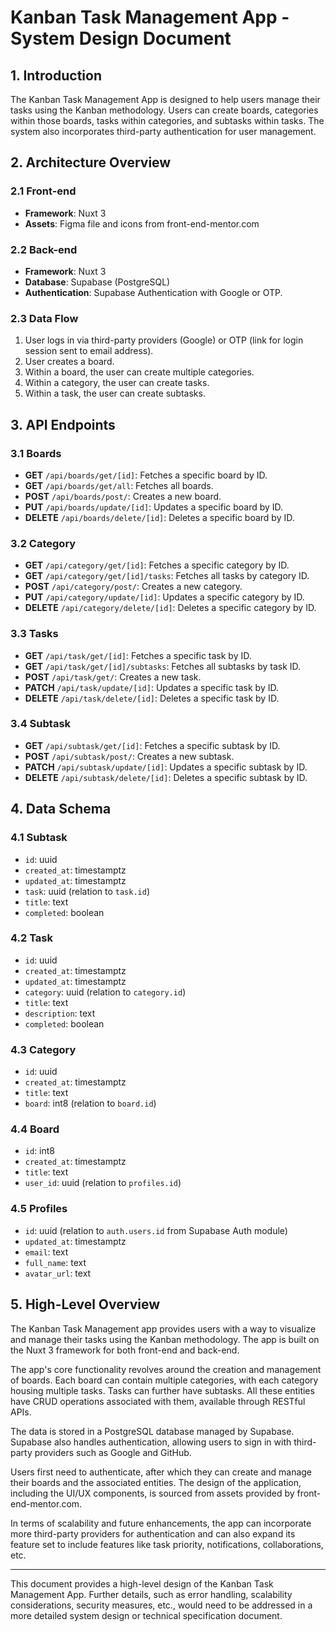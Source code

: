 # Kanban Task Management App - System Design Document

## 1. Introduction

The Kanban Task Management App is designed to help users manage their tasks using the Kanban methodology. Users can create boards, categories within those boards, tasks within categories, and subtasks within tasks. The system also incorporates third-party authentication for user management.

## 2. Architecture Overview

### 2.1 Front-end

- **Framework**: Nuxt 3
- **Assets**: Figma file and icons from front-end-mentor.com

### 2.2 Back-end

- **Framework**: Nuxt 3
- **Database**: Supabase (PostgreSQL)
- **Authentication**: Supabase Authentication with Google or OTP.

### 2.3 Data Flow

1. User logs in via third-party providers (Google) or OTP (link for login session sent to email address).
2. User creates a board.
3. Within a board, the user can create multiple categories.
4. Within a category, the user can create tasks.
5. Within a task, the user can create subtasks.

## 3. API Endpoints

### 3.1 Boards

- **GET** `/api/boards/get/[id]`: Fetches a specific board by ID.
- **GET** `/api/boards/get/all`: Fetches all boards.
- **POST** `/api/boards/post/`: Creates a new board.
- **PUT** `/api/boards/update/[id]`: Updates a specific board by ID.
- **DELETE** `/api/boards/delete/[id]`: Deletes a specific board by ID.

### 3.2 Category

- **GET** `/api/category/get/[id]`: Fetches a specific category by ID.
- **GET** `/api/category/get/[id]/tasks`: Fetches all tasks by category ID.
- **POST** `/api/category/post/`: Creates a new category.
- **PUT** `/api/category/update/[id]`: Updates a specific category by ID.
- **DELETE** `/api/category/delete/[id]`: Deletes a specific category by ID.

### 3.3 Tasks

- **GET** `/api/task/get/[id]`: Fetches a specific task by ID.
- **GET** `/api/task/get/[id]/subtasks`: Fetches all subtasks by task ID.
- **POST** `/api/task/get/`: Creates a new task.
- **PATCH** `/api/task/update/[id]`: Updates a specific task by ID.
- **DELETE** `/api/task/delete/[id]`: Deletes a specific task by ID.

### 3.4 Subtask

- **GET** `/api/subtask/get/[id]`: Fetches a specific subtask by ID.
- **POST** `/api/subtask/post/`: Creates a new subtask.
- **PATCH** `/api/subtask/update/[id]`: Updates a specific subtask by ID.
- **DELETE** `/api/subtask/delete/[id]`: Deletes a specific subtask by ID.

## 4. Data Schema

### 4.1 Subtask

- `id`: uuid
- `created_at`: timestamptz
- `updated_at`: timestamptz
- `task`: uuid (relation to `task.id`)
- `title`: text
- `completed`: boolean

### 4.2 Task

- `id`: uuid
- `created_at`: timestamptz
- `updated_at`: timestamptz
- `category`: uuid (relation to `category.id`)
- `title`: text
- `description`: text
- `completed`: boolean

### 4.3 Category

- `id`: uuid
- `created_at`: timestamptz
- `title`: text
- `board`: int8 (relation to `board.id`)

### 4.4 Board

- `id`: int8
- `created_at`: timestamptz
- `title`: text
- `user_id`: uuid (relation to `profiles.id`)

### 4.5 Profiles

- `id`: uuid (relation to `auth.users.id` from Supabase Auth module)
- `updated_at`: timestamptz
- `email`: text
- `full_name`: text
- `avatar_url`: text

## 5. High-Level Overview

The Kanban Task Management app provides users with a way to visualize and manage their tasks using the Kanban methodology. The app is built on the Nuxt 3 framework for both front-end and back-end.

The app's core functionality revolves around the creation and management of boards. Each board can contain multiple categories, with each category housing multiple tasks. Tasks
can further have subtasks. All these entities have CRUD operations associated with them, available through RESTful APIs.

The data is stored in a PostgreSQL database managed by Supabase. Supabase also handles authentication, allowing users to sign in with third-party providers such as Google and
GitHub.

Users first need to authenticate, after which they can create and manage their boards and the associated entities. The design of the application, including the UI/UX components, is sourced from assets provided by front-end-mentor.com.

In terms of scalability and future enhancements, the app can incorporate more third-party providers for authentication and can also expand its feature set to include features like
task priority, notifications, collaborations, etc.

---

This document provides a high-level design of the Kanban Task Management App. Further details, such as error handling, scalability considerations, security measures, etc., would need to be addressed in a more detailed system design or technical specification document.
